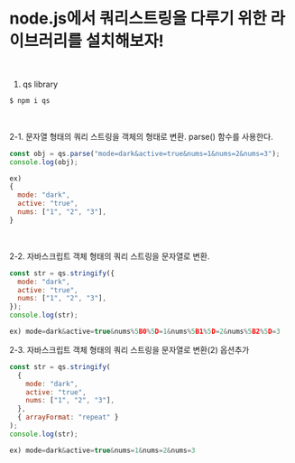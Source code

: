 # node.js에서 쿼리스트링을 다루기 위한 라이브러리를 설치해보자!

<br/>

1. qs library
```javascript
$ npm i qs
```

<br/>

2-1. 문자열 형태의 쿼리 스트링을 객체의 형태로 변환. parse() 함수를 사용한다.
```javascript
const obj = qs.parse("mode=dark&active=true&nums=1&nums=2&nums=3");
console.log(obj);

ex)
{
  mode: "dark",
  active: "true",
  nums: ["1", "2", "3"],
}
```

<br/>

2-2. 자바스크립트 객체 형태의 쿼리 스트링을 문자열로 변환.
```javascript
const str = qs.stringify({
  mode: "dark",
  active: "true",
  nums: ["1", "2", "3"],
});
console.log(str);

ex) mode=dark&active=true&nums%5B0%5D=1&nums%5B1%5D=2&nums%5B2%5D=3
```

2-3. 자바스크립트 객체 형태의 쿼리 스트링을 문자열로 변환(2) 옵션추가
```javascript
const str = qs.stringify(
  {
    mode: "dark",
    active: "true",
    nums: ["1", "2", "3"],
  },
  { arrayFormat: "repeat" }
);
console.log(str);

ex) mode=dark&active=true&nums=1&nums=2&nums=3
```
